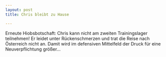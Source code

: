 ```yaml
---
layout: post
title: Chris bleibt zu Hause

---
```


Erneute Hiobsbotschaft: Chris kann nicht am zweiten Trainingslager teilnehmen! Er leidet unter Rückenschmerzen und trat die Reise nach Österreich nicht an. Damit wird im defensiven Mittelfeld der Druck für eine Neuverpflichtung größer...


